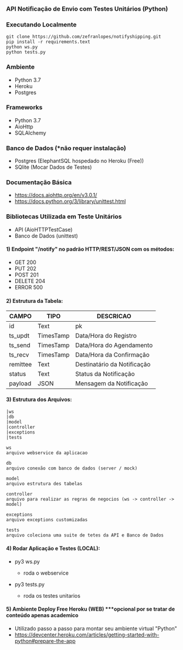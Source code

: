 ### API Notificação de Envio com Testes Unitários (Python)

### Executando Localmente
```mysql
git clone https://github.com/zefranlopes/notifyshipping.git
pip install -r requirements.text
python ws.py
python tests.py
```

### Ambiente
* Python 3.7
* Heroku
* Postgres

### Frameworks
* Python 3.7
* AioHttp
* SQLAlchemy

### Banco de Dados (*não requer instalação)
* Postgres (ElephantSQL hospedado no Heroku (Free))
* SQlite (Mocar Dados de Testes)


### Documentação Básica
* https://docs.aiohttp.org/en/v3.0.1/
* https://docs.python.org/3/library/unittest.html

### Bibliotecas Utilizada em Teste Unitários 
* API (AioHTTPTestCase)
* Banco de Dados (unittest)


#### 1) Endpoint "/notify" no padrão HTTP/REST/JSON com os métodos:
* GET		200
* PUT		202
* POST		201
* DELETE	204
* ERROR 	500

#### 2) Estrutura da Tabela:

| CAMPO  | TIPO | DESCRICAO |
| --- | --- | --- |
| id | Text | pk |
| ts_updt | TimesTamp | Data/Hora do Registro |
| ts_send | TimesTamp | Data/Hora do Agendamento |
| ts_recv | TimesTamp | Data/Hora da Confirmação  |
| remittee | Text | Destinatário da Notificação |
| status | Text | Status da Notificação |
| payload | JSON | Mensagem da Notificação |


#### 3) Estrutura dos Arquivos:

	|ws
	|db
	|model
	|controller
	|exceptions 
	|tests

```mysql
ws 
arquivo webservice da aplicacao
```
```mysql
db 
arquivo conexão com banco de dados (server / mock)
```
```mysql
model 
arquivo estrutura des tabelas
```
```mysql
controller 
arquivo para realizar as regras de negocios (ws -> controller -> model)
```
```mysql
exceptions 
arquivo exceptions customizadas 
```
```mysql
tests 
arquivo coleciona uma suite de tetes da API e Banco de Dados
```

#### 4) Rodar Aplicação e Testes (LOCAL):
* py3 ws.py
	- roda o webservice 

* py3 tests.py
	- roda os testes unitarios 
	
#### 5) Ambiente Deploy Free Heroku (WEB) ***opcional por se tratar de conteúdo apenas academico
* Utilizado passo a passo para montar seu ambiente virtual "Python"
* https://devcenter.heroku.com/articles/getting-started-with-python#prepare-the-app

